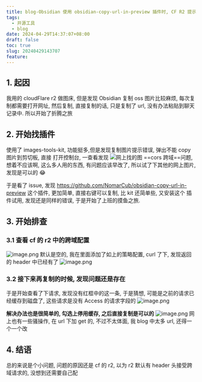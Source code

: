 ```yaml
---
title: blog-Obsidian 使用 obsidian-copy-url-in-preview 插件时, CF R2 提示 CORS 错误
tags:
  - 开源工具
  - blog
date: 2024-04-29T14:37:07+08:00
draft: false
toc: true
slug: 20240429143707
feature:
---
```


<!--more-->
## 1. 起因
我用的 cloudFlare  r2 做图床, 但是发现 Obsidian 复制 oss 图片比较麻烦, 每次复制都需要打开网址, 然后复制, 直接复制的话, 只是复制了 url, 没有办法粘贴到聊天记录中. 
所以开始了折腾之旅

## 2. 开始找插件
使用了 images-tools-kit, 功能挺多,但是发现复制图片提示错误, 弹出不能 copy 图片到剪切板, 直接 打开控制台, 一查看发现 
![网上找的图](https://img.yunpiao.site/2024/04/5ad0b1c603b8335d9e1d175d2282a8d0.png)
==cors 跨域==问题, 想着不应该啊, 这么多人用的东西, 有问题应该早改了, 所以试了下其他的网上图片, 发现是可以的 😂

于是看了 issue, 发现 https://github.com/NomarCub/obsidian-copy-url-in-preview 这个插件, 更加简单, 直接右键可以复制, 比 kit 还简单些, 又安装这个 插件试用, 发现还是同样的错误, 于是开始了上班的摸鱼之旅.

## 3. 开始排查
### 3.1 查看 cf 的 r2 中的跨域配置
![image.png](https://img.yunpiao.site/2024/04/9df0b0b58b834e213daee6055bac28ee.png)
默认是空的, 我在里面添加了如上的策略配置, curl 了下, 发现返回的 header 中已经有了 
![image.png](https://img.yunpiao.site/2024/04/607e982348c1fe9442dcdfe7d0c208cc.png)
### 3.2 接下来再复制的时候, 发现问题还是存在
于是开始查看了下请求, 发现没有红框中的这一条, 于是猜想, 可能是之前的请求已经缓存到磁盘了, 这些请求是没有 Access 的请求字段的
![image.png](https://img.yunpiao.site/2024/04/1eb84c60af397aeca64fe33691e9e654.png)

**解决办法也是很简单的, 勾选上停用缓存, 之后直接复制是可以的**
![image.png](https://img.yunpiao.site/2024/04/a6645c8b320ad4c1332d01a5b239a624.png)
网上也有一些骚操作, 在 url 下加 get 的, 不过不太体面, 我 blog 中太多 url, 还得一个一个改


## 4. 结语
总的来说是个小问题, 问题的原因还是 cf 的 r2, 以为 r2 默认有 header 头接受跨域请求的, 没想到还需要自己配